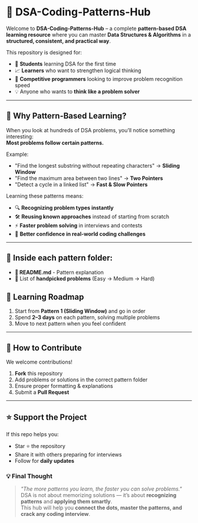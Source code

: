 # 🚀 DSA-Coding-Patterns-Hub

Welcome to **DSA-Coding-Patterns-Hub** – a complete **pattern-based DSA learning resource** where you can master **Data Structures & Algorithms** in a **structured, consistent, and practical way**.

This repository is designed for:
- 🎯 **Students** learning DSA for the first time  
- 📈 **Learners** who want to strengthen logical thinking
- 🔄 **Competitive programmers** looking to improve problem recognition speed  
- 💡 Anyone who wants to **think like a problem solver**

---

## 📌 Why Pattern-Based Learning?

When you look at hundreds of DSA problems, you’ll notice something interesting:  
**Most problems follow certain patterns.**  

Example:  
- "Find the longest substring without repeating characters" → **Sliding Window**  
- "Find the maximum area between two lines" → **Two Pointers**  
- "Detect a cycle in a linked list" → **Fast & Slow Pointers**  

Learning these patterns means:
- 🔍 **Recognizing problem types instantly**
- 🛠 **Reusing known approaches** instead of starting from scratch
- ⚡ **Faster problem solving** in interviews and contests
- 💼 **Better confidence in real-world coding challenges**

---
## 📁 Inside each pattern folder:
- **📖 README.md** - Pattern explanation 
-   📝 List of **handpicked problems** (Easy → Medium → Hard)

## 🎯 Learning Roadmap
1. Start from **Pattern 1 (Sliding Window)** and go in order  
2. Spend **2–3 days** on each pattern, solving multiple problems  
3. Move to next pattern when you feel confident
   
---

## 🤝 How to Contribute
We welcome contributions!  
1. **Fork** this repository  
2. Add problems or solutions in the correct pattern folder  
3. Ensure proper formatting & explanations  
4. Submit a **Pull Request**

---

## ⭐ Support the Project
If this repo helps you:
- Star ⭐ the repository  
- Share it with others preparing for interviews  
- Follow for **daily updates**  
  
### 💡 Final Thought
> *"The more patterns you learn, the faster you can solve problems."*  
DSA is not about memorizing solutions — it’s about **recognizing patterns** and **applying them smartly**.  
This hub will help you **connect the dots, master the patterns, and crack any coding interview**.
